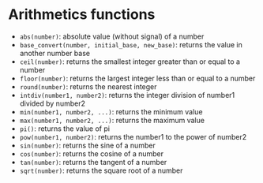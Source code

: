 # Arithmetics functions
- `abs(number)`: absolute value (without signal) of a number
- `base_convert(number, initial_base, new_base)`: returns the value in another number base 
- `ceil(number)`: returns the smallest integer greater than or equal to a number
- `floor(number)`: returns the largest integer less than or equal to a number
- `round(number)`: returns the nearest integer
- `intdiv(number1, number2)`: returns the integer division of number1 divided by number2
- `min(number1, number2, ...)`: returns the minimum value
- `max(number1, number2, ...)`: returns the maximum value
- `pi()`: returns the value of pi
- `pow(number1, number2)`: returns the number1 to the power of number2
- `sin(number)`: returns the sine of a number
- `cos(number)`: returns the cosine of a number
- `tan(number)`: returns the tangent of a number
- `sqrt(number)`: returns the square root of a number